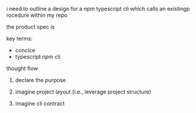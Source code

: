 i need to outline a design for a npm typescript cli which calls an existingp rocedure within my repo

the product spec is



key terms:
- concice
- typescript npm cli



thought flow

1. declare the purpose

2. imagine project layout (i.e., leverage project structure)

3. imagine cli contract
